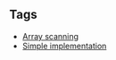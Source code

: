
## Tags

* [Array scanning](/README.md#Array_scanning)
* [Simple implementation](/README.md#Simple_implementation)
